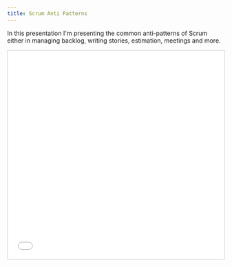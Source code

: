 ```yaml
---
title: Scrum Anti Patterns
---
```


In this presentation I'm presenting the common anti-patterns of Scrum either in managing backlog, writing stories, estimation, meetings and more.

<div class="screenshot-holder">
<iframe
src="//www.slideshare.net/slideshow/embed_code/key/a1KbtJlUxrgNX2"
width="595" height="485" frameborder="0" marginwidth="0"
marginheight="0" scrolling="no" style="border:1px solid #CCC;
border-width:1px; margin-bottom:5px; max-width: 100%;" allowfullscreen>
</iframe> 
</div>
